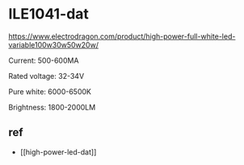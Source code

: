 
# ILE1041-dat

https://www.electrodragon.com/product/high-power-full-white-led-variable100w30w50w20w/

Current: 500-600MA

Rated voltage: 32-34V

Pure white: 6000-6500K

Brightness: 1800-2000LM


## ref 

- [[high-power-led-dat]]